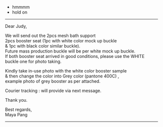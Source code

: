 - hmmmm
- hold on
<hr>
Dear Judy, <br>
 
We will send out the 2pcs mesh bath support<br>
 2pcs booster seat (1pc with white color mock up buckle<br>
& 1pc with black color similar buckle).<br>
Future mass production buckle will be per white mock up buckle.<br>
If both booster seat arrived in good conditions, please use the WHITE buckle one for photo taking.<br>
 
Kindly take in-use photo with the white color booster sample<br>
& then change the color into Grey color (pantone 400C) ,<br>
example photo of grey booster as per attached.<br>
 
Courier tracking : will provide via next message.<br>
 
Thank you.<br>
 
Best regards,<br>
Maya Pang<br>
<hr>

